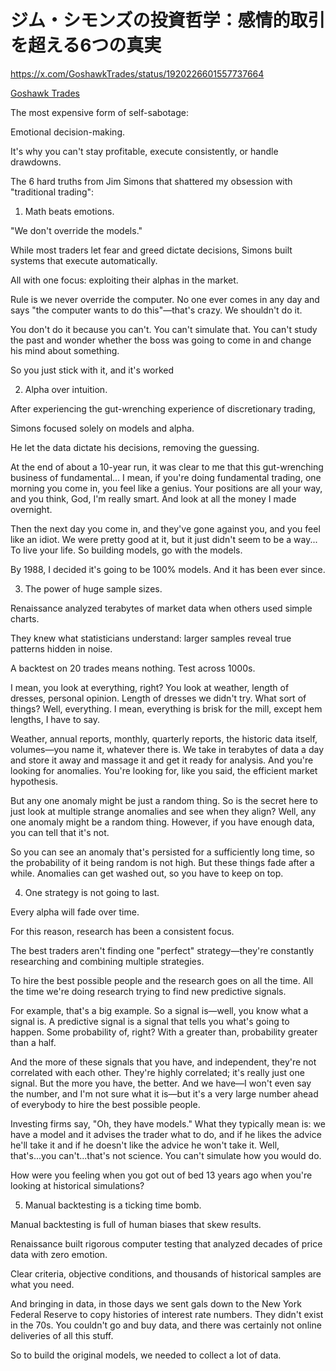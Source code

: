 # ジム・シモンズの投資哲学：感情的取引を超える6つの真実

https://x.com/GoshawkTrades/status/1920226601557737664

[Goshawk Trades](https://x.com/GoshawkTrades)


The most expensive form of self-sabotage:

Emotional decision-making.

It's why you can't stay profitable, execute consistently, or handle drawdowns.

The 6 hard truths from Jim Simons that shattered my obsession with "traditional trading":


1. Math beats emotions.

"We don't override the models."

While most traders let fear and greed dictate decisions,
Simons built systems that execute automatically.

All with one focus: exploiting their alphas in the market.

Rule is we never override the computer. No one ever comes in any day and says "the computer wants to do this"—that's crazy. We shouldn't do it.

You don't do it because you can't. You can't simulate that. You can't study the past and wonder whether the boss was going to come in and change his mind about something.

So you just stick with it, and it's worked 



2.  Alpha over intuition.

After experiencing the gut-wrenching experience of discretionary trading,

Simons focused solely on models and alpha.

He let the data dictate his decisions, removing the guessing.


At the end of about a 10-year run, it was clear to me that this gut-wrenching business of fundamental... I mean, if you're doing fundamental trading, one morning you come in, you feel like a genius. Your positions are all your way, and you think, God, I'm really smart. And look at all the money I made overnight. 

Then the next day you come in, and they've gone against you, and you feel like an idiot. We were pretty good at it, but it just didn't seem to be a way... To live your life. So building models, go with the models. 

By 1988, I decided it's going to be 100% models. And it has been ever since. 


3. The power of huge sample sizes.

Renaissance analyzed terabytes of market data when others used simple charts.

They knew what statisticians understand: larger samples reveal true patterns hidden in noise.

A backtest on 20 trades means nothing. Test across 1000s.


I mean, you look at everything, right? You look at weather, length of dresses, personal opinion. Length of dresses we didn't try. What sort of things? Well, everything. I mean, everything is brisk for the mill, except hem lengths, I have to say.

Weather, annual reports, monthly, quarterly reports, the historic data itself, volumes—you name it, whatever there is. We take in terabytes of data a day and store it away and massage it and get it ready for analysis. And you're looking for anomalies. You're looking for, like you said, the efficient market hypothesis.

But any one anomaly might be just a random thing. So is the secret here to just look at multiple strange anomalies and see when they align? Well, any one anomaly might be a random thing. However, if you have enough data, you can tell that it's not.

So you can see an anomaly that's persisted for a sufficiently long time, so the probability of it being random is not high. But these things fade after a while. Anomalies can get washed out, so you have to keep on top.  


4.  One strategy is not going to last.

Every alpha will fade over time.

For this reason, research has been a consistent focus.

The best traders aren't finding one "perfect" strategy—they're constantly researching and combining multiple strategies.


To hire the best possible people and the research goes on all the time. All the time we're doing research trying to find new predictive signals.

For example, that's a big example. So a signal is—well, you know what a signal is. A predictive signal is a signal that tells you what's going to happen. Some probability of, right? With a greater than, probability greater than a half.

And the more of these signals that you have, and independent, they're not correlated with each other. They're highly correlated; it's really just one signal. But the more you have, the better. And we have—I won't even say the number, and I'm not sure what it is—but it's a very large number ahead of everybody to hire the best possible people. 


Investing firms say, "Oh, they have models." What they typically mean is: we have a model and it advises the trader what to do, and if he likes the advice he'll take it and if he doesn't like the advice he won't take it. Well, that's...you can't...that's not science. You can't simulate how you would do.

How were you feeling when you got out of bed 13 years ago when you're looking at historical simulations? 


5. Manual backtesting is a ticking time bomb.

Manual backtesting is full of human biases that skew results.

Renaissance built rigorous computer testing that analyzed decades of price data with zero emotion.

Clear criteria, objective conditions, and thousands of historical samples are what you need.



And bringing in data, in those days we sent gals down to the New York Federal Reserve to copy histories of interest rate numbers. They didn't exist in the 70s. You couldn't go and buy data, and there was certainly not online deliveries of all this stuff.

So to build the original models, we needed to collect a lot of data. 


